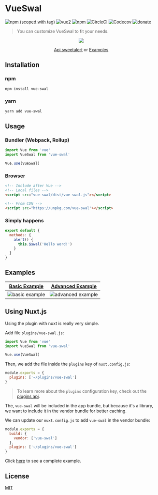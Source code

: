 # VueSwal

[![npm (scoped with tag)](https://img.shields.io/npm/v/vue-swal/latest.svg?style=flat-square)](https://npmjs.com/package/vue-swal)
[![vue2](https://img.shields.io/badge/vue-2.x-brightgreen.svg)](https://vuejs.org/)
[![npm](https://img.shields.io/npm/dtvue-swal.svg?style=flat-square)](https://npmjs.com/packagevue-swal)
[![CircleCI](https://img.shields.io/circleci/project/github/anteriovieira/vue-swal.svg?style=flat-square)](https://circleci.com/gh/anteriovieira/vue-swal)
[![Codecov](https://img.shields.io/codecov/c/github/anteriovieira/vue-swal.svg?style=flat-square)](https://codecov.io/gh/anteriovieira/vue-swal)
[![donate](https://img.shields.io/badge/donate-%E2%99%A5-ff5f5f.svg)](https://patreon.com/anteriovieira)

> You can customize VueSwal to fit your needs.

<p align="center">
  <a href="https://www.npmjs.com/package/vue-swal" target="_blank"><img src="https://sweetalert.js.org/assets/images/modal-examples.png"></a>
</p>

<p align="center">
  <a href="https://sweetalert.js.org/guides/#getting-started" target="_blank">Api sweetalert</a> or 
  <a href="#examples" target="_blank">Examples</a>
</p>

## Installation

### npm

```bash
npm install vue-swal
```

### yarn

```bash
yarn add vue-swal
```

## Usage

### Bundler (Webpack, Rollup)

```js
import Vue from 'vue'
import VueSwal from 'vue-swal'

Vue.use(VueSwal)
```

### Browser

```html
<!-- Include after Vue -->
<!-- Local files -->
<script src="vue-swal/dist/vue-swal.js"></script>

<!-- From CDN -->
<script src="https://unpkg.com/vue-swal"></script>
```

### Simply happens

```js
export default {
  methods: {
    alert() {
      this.$swal('Hello word!')
    }
  }
}
```

## Examples

|[Basic Example](https://jsfiddle.net/anteriovieira/xkkbfL3L/1800) | [Advanced Example](https://jsfiddle.net/anteriovieira/8nawdjs7) |
|--------|-------------|
|![basic example](https://raw.githubusercontent.com/anteriovieira/vue-swal/master/media/basic-example.gif#1) | ![advanced example](https://raw.githubusercontent.com/anteriovieira/vue-swal/master/media/advanced-example.gif#1)

## Using Nuxt.js

Using the plugin with nuxt is really very simple.

Add file `plugins/vue-swal.js`:

```js
import Vue from 'vue'
import VueSwal from 'vue-swal'

Vue.use(VueSwal)
```

Then, we add the file inside the `plugins` key of `nuxt.config.js`:

```js
module.exports = {
  plugins: ['~/plugins/vue-swal']
}
```

> To learn more about the `plugins` configuration key, check out the [plugins api](/api/configuration-plugins).

The, `vue-swal` will be included in the app bundle, but because it's a library, we want to include it in the vendor bundle for better caching.

We can update our `nuxt.config.js` to add `vue-swal` in the vendor bundle:

```js
module.exports = {
  build: {
    vendor: ['vue-swal']
  },
  plugins: ['~/plugins/vue-swal']
}
```

Click [here](https://github.com/anteriovieira/vue-swal-ssr-app) to see a complete example.

## License

[MIT](http://opensource.org/licenses/MIT)
